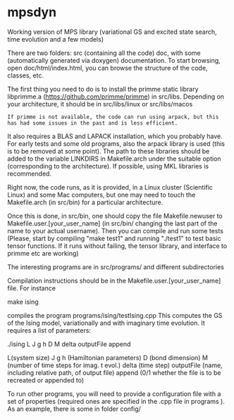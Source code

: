 # mpsdyn
Working version of MPS library (variational GS and excited state search, time evolution and a few models)

There are two folders: 
    src (containing all the code) 
    doc, with some (automatically generated via doxygen) documentation. To start browsing, open doc/html/index.html, you can browse the structure of the code, classes, etc.

The first thing you need to do is to install the primme static library libprimme.a (https://github.com/primme/primme) in src/libs. 
    Depending on your architecture, it should be in src/libs/linux or src/libs/macos 

    If primme is not available, the code can run using arpack, but this has had some issues in the past and is less efficient.
    
It also requires a BLAS and LAPACK installation, which you probably have.
For early tests and some old programs, also the arpack library is used (this is to be removed at some point). 
The path to these libraries should be added to the variable LINKDIRS in Makefile.arch under the suitable option (corresponding to the architecture). If possible, using MKL libraries is recommended. 

Right now, the code runs, as it is provided, in a Linux cluster (Scientific Linux) and some Mac computers, but one may need to touch the Makefile.arch (in src/bin) for a particular architecture. 

Once this is done, in src/bin, one should copy the file Makefile.newuser to Makefile.user.[your_user_name] (in src/bin/  changing the last part of the name to your actual username). Then you can compile and run some tests (Please, start by compiling "make test1" and running "./test1" to test basic tensor functions. If it runs without failing, the tensor library, and interface to primme etc are working)

The interesting programs are in src/programs/  and different subdirectories

Compilation instructions should be in the Makefile.user.[your_user_name] file. For instance

make ising

compiles the program programs/ising/testIsing.cpp
This computes the GS of the Ising model, variationally  and with imaginary time evolution. It requires a list of parameters:

./ising L J g h D M delta outputFile append

L(system size) 
J g h (Hamiltonian parameters) 
D (bond dimension) 
M (number of time steps for imag. t evol.) 
delta (time step) 
outputFile (name, including relative path, of output file) 
append (0/1 whether the file is to be recreated or appended to)

To run other programs, you will need to provide a configuration file with a set of properties (required ones are specified in the .cpp file in programs ). As an example, there is some in folder config/
